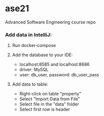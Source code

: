 # ase21
Advanced Software Engineering course repo

### Add data in IntelliJ:

1. Run docker-compose

2. Add the database to your IDE:
    - localhost:8585 and localhost:8686
    - driver: MySQL
    - user: db_user, password: db_user_pass

3. Add data to table:
    - Right-click on table "property"
    - Select "Import Data from File"
    - Select file in the "data" folder
    - Select first row is header